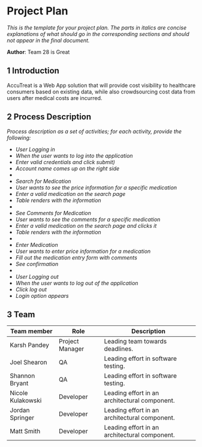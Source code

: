 # Project Plan

*This is the template for your project plan. The parts in italics are concise explanations of what should go in the corresponding sections and should not appear in the final document.*

**Author**: Team 28 is Great

## 1 Introduction

AccuTreat is a Web App solution that will provide cost visibility to healthcare consumers based on existing data, while also crowdsourcing cost data from users after medical costs are incurred.

## 2 Process Description

*Process description as a set of activities; for each activity, provide the following:*

- *User Logging in*
- *When the user wants to log into the application*
- *Enter valid credentials and click submit)*
- *Account name comes up on the right side*
-
- *Search for Medication*
- *User wants to see the price information for a specific medication*
- *Enter a valid medication on the search page*
- *Table renders with the information*
-
- *See Comments for Medication*
- *User wants to see the comments for a specific medication*
- *Enter a valid medication on the search page and clicks it*
- *Table renders with the information*
-
- *Enter Medication*
- *User wants to enter price information for a medication*
- *Fill out the medication entry form with comments*
- *See confirmation*
-
- *User Logging out*
- *When the user wants to log out of the application*
- *Click log out*
- *Login option appears*

## 3 Team

Team member | Role | Description
--- | --- | ---
Karsh Pandey | Project Manager | Leading team towards deadlines.
Joel Shearon | QA | Leading effort in software testing.
Shannon Bryant | QA | Leading effort in software testing.
Nicole Kulakowski | Developer | Leading effort in an architectural component.
Jordan Springer | Developer | Leading effort in an architectural component.
Matt Smith | Developer | Leading effort in an architectural component.